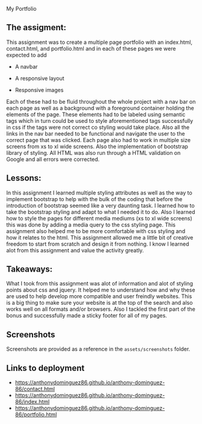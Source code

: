 My Portfolio

## The assigment:
This assignment was to create a multiple page portfolio with an index.html, contact.html, and portfolio.html and in each of these pages we were expected to add 
   * A navbar

   * A responsive layout

   * Responsive images

Each of these had to be fluid throughout the whole project with a nav bar on each page as well as a background with a foreground container holding the elements of the page. These elements had to be labeled using semantic tags which in turn could be used to style aforementioned tags successfully in css if the tags were not correct co styling would take place. Also all the links in the nav bar needed to be functional and navigate the user to the correct page that was clicked. Each page also had to work in multiple size screens from xs to xl wide screens. Also the implementation of bootstrap library of styling. All HTML was also run through a HTML validation on Google and all errors were corrected.

## Lessons:
In this assignment I learned multiple styling attributes as well as the way to implement bootstrap to help with the bulk of the coding that before the introduction of bootstrap seemed like a very daunting task. I learned how to take the bootstrap styling and adapt to what I needed it to do. Also I learned how to style the pages for different media mediums (xs to xl wide screens) this was done by adding a media query to the css styling page. This assignment also helped me to be more comfortable with css styling and how it relates to the html. This assignment allowed me a little bit of creative freedom to start from scratch and design it from nothing. I know I learned alot from this assignment and value the activity greatly. 


## Takeaways:
What I took from this assignment was alot of information and alot of styling points about css and jquery. It helped me to understand how and why these are used to help develop more compatible and user freindly websites. This is a big thing to make sure your website is at the top of the search and also works well on all formats and/or browsers. Also I tackled the first part of the bonus and successfully made a sticky footer for all of my pages. 

## Screenshots 
Screenshots are provided as a reference in the `assets/screenshots` folder.

## Links to deployment 
* https://anthonydominguez86.github.io/anthony-dominguez-86/contact.html
* https://anthonydominguez86.github.io/anthony-dominguez-86/index.html
* https://anthonydominguez86.github.io/anthony-dominguez-86/portfolio.html
